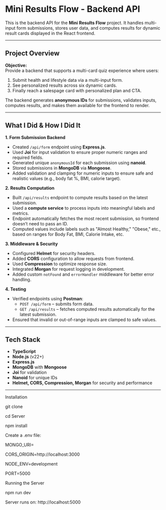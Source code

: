 # Mini Results Flow - Backend API

This is the backend API for the **Mini Results Flow** project. It handles multi-input form submissions, stores user data, and computes results for dynamic result cards displayed in the React frontend.

---

## Project Overview

**Objective:**  
Provide a backend that supports a multi-card quiz experience where users:

1. Submit health and lifestyle data via a multi-input form.
2. See personalized results across six dynamic cards.
3. Finally reach a salespage card with personalized plan and CTA.

The backend generates **anonymous IDs** for submissions, validates inputs, computes results, and makes them available for the frontend to render.

---

## What I Did & How I Did It

**1. Form Submission Backend**
- Created `/api/form` endpoint using **Express.js**.
- Used **Joi** for input validation to ensure proper numeric ranges and required fields.
- Generated unique `anonymousId` for each submission using **nanoid**.
- Stored submissions in **MongoDB** via **Mongoose**.
- Added validation and clamping for numeric inputs to ensure safe and realistic values (e.g., body fat %, BMI, calorie target).

**2. Results Computation**
- Built `/api/results` endpoint to compute results based on the latest submission.
- Used a **compute service** to process inputs into meaningful labels and metrics.
- Endpoint automatically fetches the most recent submission, so frontend doesn’t need to pass an ID.
- Computed values include labels such as "Almost Healthy," "Obese," etc., based on ranges for Body Fat, BMI, Calorie Intake, etc.

**3. Middleware & Security**
- Configured **Helmet** for security headers.
- Added **CORS** configuration to allow requests from frontend.
- Used **Compression** to optimize response size.
- Integrated **Morgan** for request logging in development.
- Added custom `notFound` and `errorHandler` middleware for better error handling.

**4. Testing**
- Verified endpoints using **Postman**:
  - `POST /api/form` – submits form data.
  - `GET /api/results` – fetches computed results automatically for the latest submission.
- Ensured that invalid or out-of-range inputs are clamped to safe values.

---

## Tech Stack

- **TypeScript** 
- **Node.js** (v22+)
- **Express.js**
- **MongoDB** with **Mongoose**
- **Joi** for validation
- **Nanoid** for unique IDs
- **Helmet, CORS, Compression, Morgan** for security and performance

---


Installation

git clone <URL>

cd Server

npm install


Create a .env file:

MONGO_URI=<your-mongodb-uri>

CORS_ORIGIN=http://localhost:3000

NODE_ENV=development

PORT=5000

Running the Server

npm run dev


Server runs on: http://localhost:5000
